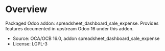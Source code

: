 # Overview

Packaged Odoo addon: spreadsheet_dashboard_sale_expense. Provides features documented in upstream Odoo 16 under this addon.

- Source: OCA/OCB 16.0, addon spreadsheet_dashboard_sale_expense
- License: LGPL-3
